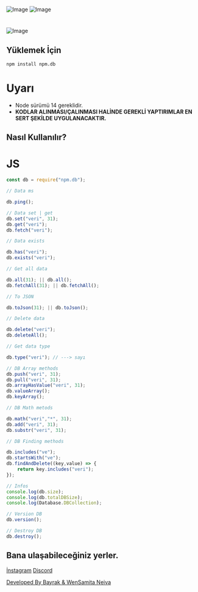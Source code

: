 ![Image](https://img.shields.io/npm/v/npm.db?color=%2351F9C0&label=npm.db) 
![Image](https://img.shields.io/npm/dt/npm.db.svg?color=%2351FC0&maxAge=3600) 
#
![Image](https://nodei.co/npm/npm.db.png?downloads=true&downloadRank=true&stars=true)
<br>

## Yüklemek İçin
```npm
npm install npm.db
```

# Uyarı
- Node sürümü 14 gereklidir.
- **KODLAR ALINMASI/ÇALINMASI HALİNDE GEREKLİ YAPTIRIMLAR EN SERT ŞEKİLDE UYGULANACAKTIR.**
## Nasıl Kullanılır?
# JS
```javascript
const db = require("npm.db");

// Data ms

db.ping();

// Data set | get
db.set("veri", 31);
db.get("veri");
db.fetch("veri");

// Data exists

db.has("veri");
db.exists("veri");

// Get all data

db.all(31); || db.all();
db.fetchAll(31); || db.fetchAll();

// To JSON

db.toJson(31); || db.toJson();

// Delete data

db.delete("veri");
db.deleteAll();

// Get data type

db.type("veri"); // ---> sayı

// DB Array methods
db.push("veri", 31);
db.pull("veri", 31);
db.arrayHasValue("veri", 31);
db.valueArray();
db.keyArray();

// DB Math metods

db.math("veri","*", 31);
db.add("veri", 31);
db.substr("veri", 31);

// DB Finding methods

db.includes("ve");
db.startsWith("ve");
db.findAndDelete((key,value) => {
    return key.includes("veri");
});

// Infos
console.log(db.size);
console.log(db.totalDBSize);
console.log(Database.DBCollection);

// Version DB
db.version();

// Destroy DB
db.destroy();
```
## Bana ulaşabileceğiniz yerler.
[İnstagram](https://www.instagram.com/bayraakk_/)
[Discord](https://discord.gg/zoom)

[Developed By Bayrak & WenSamita Neiva](https://discord.gg/zoom)
